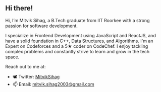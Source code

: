 ## Hi there!

Hi, I’m Mitvik Sihag, a B.Tech graduate from IIT Roorkee with a strong passion for software development. 

I specialize in Frontend Development using JavaScript and ReactJS, and have a solid foundation in C++, Data Structures, and Algorithms. I'm an Expert on Codeforces and a 5★ coder on CodeChef. I enjoy tackling complex problems and constantly strive to learn and grow in the tech space.

Reach out to me at:
- 🕊️ Twitter: [MitvikSihag](https://x.com/MitvikSihag)
- 📫 Email: [mitvik.sihag2003@gmail.com](mailto:mitvik.sihag2003@gmail.com)

<!--
**MitvikSihag/MitvikSihag** is a ✨ _special_ ✨ repository because its `README.md` (this file) appears on your GitHub profile.

Here are some ideas to get you started:

- 🔭 I’m currently working on ...
- 🌱 I’m currently learning ...
- 👯 I’m looking to collaborate on ...
- 🤔 I’m looking for help with ...
- 💬 Ask me about ...
- 📫 How to reach me: ...
- 😄 Pronouns: ...
- ⚡ Fun fact: ...
-->
